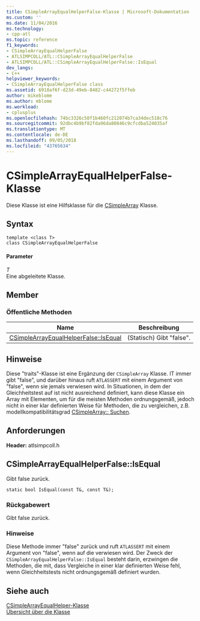 ```yaml
---
title: CSimpleArrayEqualHelperFalse-Klasse | Microsoft-Dokumentation
ms.custom: ''
ms.date: 11/04/2016
ms.technology:
- cpp-atl
ms.topic: reference
f1_keywords:
- CSimpleArrayEqualHelperFalse
- ATLSIMPCOLL/ATL::CSimpleArrayEqualHelperFalse
- ATLSIMPCOLL/ATL::CSimpleArrayEqualHelperFalse::IsEqual
dev_langs:
- C++
helpviewer_keywords:
- CSimpleArrayEqualHelperFalse class
ms.assetid: 6918af6f-d23d-49eb-8482-c44272f5ffeb
author: mikeblome
ms.author: mblome
ms.workload:
- cplusplus
ms.openlocfilehash: 74bc3326c50f1b460fc212074b7ca34dec518c76
ms.sourcegitcommit: 92dbc4b9bf82fda96da80846c9cfcdba524035af
ms.translationtype: MT
ms.contentlocale: de-DE
ms.lasthandoff: 09/05/2018
ms.locfileid: "43765634"
---
```

# <a name="csimplearrayequalhelperfalse-class"></a>CSimpleArrayEqualHelperFalse-Klasse

Diese Klasse ist eine Hilfsklasse für die [CSimpleArray](../../atl/reference/csimplearray-class.md) Klasse.

## <a name="syntax"></a>Syntax

```
template <class T>  
class CSimpleArrayEqualHelperFalse
```

#### <a name="parameters"></a>Parameter

*T*  
Eine abgeleitete Klasse.

## <a name="members"></a>Member

### <a name="public-methods"></a>Öffentliche Methoden

|Name|Beschreibung|
|----------|-----------------|
|[CSimpleArrayEqualHelperFalse::IsEqual](#isequal)|(Statisch) Gibt "false".|

## <a name="remarks"></a>Hinweise

Diese "traits"-Klasse ist eine Ergänzung der `CSimpleArray` Klasse. IT immer gibt "false", und darüber hinaus ruft `ATLASSERT` mit einem Argument von "false", wenn sie jemals verwiesen wird. In Situationen, in dem der Gleichheitstest auf ist nicht ausreichend definiert, kann diese Klasse ein Array mit Elementen, um für die meisten Methoden ordnungsgemäß, jedoch nicht in einer klar definierten Weise für Methoden, die zu vergleichen, z.B. modellkompatibilitätsgrad [CSimpleArray:: Suchen](../../atl/reference/csimplearray-class.md#find).

## <a name="requirements"></a>Anforderungen

**Header:** atlsimpcoll.h

##  <a name="isequal"></a>  CSimpleArrayEqualHelperFalse::IsEqual

Gibt false zurück.

```
static bool IsEqual(const T&, const T&);
```

### <a name="return-value"></a>Rückgabewert

Gibt false zurück.

### <a name="remarks"></a>Hinweise

Diese Methode immer "false" zurück und ruft `ATLASSERT` mit einem Argument von "false", wenn auf die verwiesen wird. Der Zweck der `CSimpleArrayEqualHelperFalse::IsEqual` besteht darin, erzwingen die Methoden, die mit, dass Vergleiche in einer klar definierten Weise fehl, wenn Gleichheitstests nicht ordnungsgemäß definiert wurden.

## <a name="see-also"></a>Siehe auch

[CSimpleArrayEqualHelper-Klasse](../../atl/reference/csimplearrayequalhelper-class.md)   
[Übersicht über die Klasse](../../atl/atl-class-overview.md)
